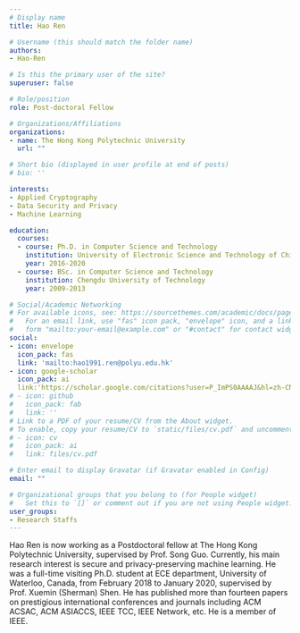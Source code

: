 ```yaml
---
# Display name
title: Hao Ren

# Username (this should match the folder name)
authors:
- Hao-Ren

# Is this the primary user of the site?
superuser: false

# Role/position
role: Post-doctoral Fellow

# Organizations/Affiliations
organizations:
- name: The Hong Kong Polytechnic University
  url: ""

# Short bio (displayed in user profile at end of posts)
# bio: ''

interests:
- Applied Cryptography
- Data Security and Privacy 
- Machine Learning

education:
  courses:
  - course: Ph.D. in Computer Science and Technology
    institution: University of Electronic Science and Technology of China
    year: 2016-2020
  - course: BSc. in Computer Science and Technology
    institution: Chengdu University of Technology
    year: 2009-2013

# Social/Academic Networking
# For available icons, see: https://sourcethemes.com/academic/docs/page-builder/#icons
#   For an email link, use "fas" icon pack, "envelope" icon, and a link in the
#   form "mailto:your-email@example.com" or "#contact" for contact widget.
social:
- icon: envelope
  icon_pack: fas
  link: 'mailto:hao1991.ren@polyu.edu.hk'
- icon: google-scholar
  icon_pack: ai
  link:'https://scholar.google.com/citations?user=P_ImPS0AAAAJ&hl=zh-CN'
# - icon: github
#   icon_pack: fab
#   link: ''
# Link to a PDF of your resume/CV from the About widget.
# To enable, copy your resume/CV to `static/files/cv.pdf` and uncomment the lines below.
# - icon: cv
#   icon_pack: ai
#   link: files/cv.pdf

# Enter email to display Gravatar (if Gravatar enabled in Config)
email: ""

# Organizational groups that you belong to (for People widget)
#   Set this to `[]` or comment out if you are not using People widget.
user_groups:
- Research Staffs
---
```


Hao Ren is now working as a Postdoctoral fellow at The Hong Kong Polytechnic University, supervised by Prof. Song Guo. Currently, his main research interest is secure and privacy-preserving machine learning. He was a full-time visiting Ph.D. student at ECE department, University of Waterloo, Canada, from February 2018 to January 2020, supervised by Prof. Xuemin (Sherman) Shen. He has published more than fourteen papers on prestigious international conferences and journals including ACM ACSAC, ACM ASIACCS, IEEE TCC, IEEE Network, etc. He is a member of IEEE.
